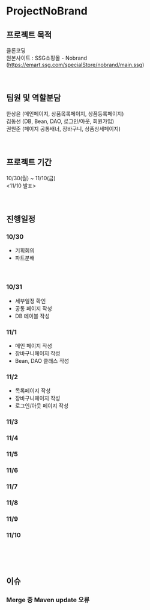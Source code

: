# ProjectNoBrand

## 프로젝트 목적
  클론코딩  
  원본사이트 : SSG쇼핑몰 - Nobrand (https://emart.ssg.com/specialStore/nobrand/main.ssg)
<br><br><br>
## 팀원 및 역할분담
  한상윤 (메인페이지, 상품목록페이지, 상픔등록페이지)  
  김동선 (DB, Bean, DAO, 로그인/아웃, 회원가입)  
  권원준 (페이지 공통배너, 장바구니, 상품상세페이지)
<br><br><br>
## 프로젝트 기간
  10/30(월) ~ 11/10(금)  
  <11/10 발표>
<br><br><br>
## 진행일정
### 10/30  
  * 기획회의  
  * 파트분배
<br><br><br>
### 10/31
  * 세부일정 확인  
  * 공통 페이지 작성  
  * DB 테이블 작성
  
### 11/1
  * 메인 페이지 작성
  * 장바구니페이지 작성  
  * Bean, DAO 클래스 작성
  
### 11/2
  * 목록페이지 작성  
  * 장바구니페이지 작성  
  * 로그인/아웃 페이지 작성
  
### 11/3

### 11/4

### 11/5

### 11/6

### 11/7

### 11/8

### 11/9

### 11/10

<br><br><br>
## 이슈
### Merge 중 Maven update 오류







  
